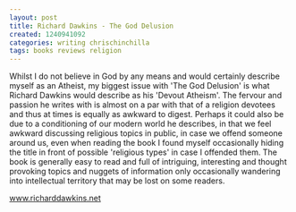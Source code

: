 ```yaml
---
layout: post
title: Richard Dawkins - The God Delusion
created: 1240941092
categories: writing chrischinchilla
tags: books reviews religion
---
```


Whilst I do not believe in God by any means and would certainly describe myself as an Atheist, my biggest issue with 'The God Delusion' is what Richard Dawkins would describe as his 'Devout Atheism'. The fervour and passion he writes with is almost on a par with that of a religion devotees and thus at times is equally as awkward to digest. Perhaps it could also be due to a conditioning of our modern world he describes, in that we feel awkward discussing religious topics in public, in case we offend someone around us, even when reading the book I found myself occasionally hiding the title in front of possible 'religious types' in case I offended them. The book is generally easy to read and full of intriguing, interesting and thought provoking topics and nuggets of information only occasionally wandering into intellectual territory that may be lost on some readers.

<a href=https://www.richarddawkins.net>www.richarddawkins.net</a>
